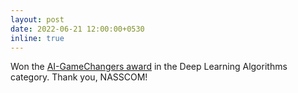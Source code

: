 ```yaml
---
layout: post
date: 2022-06-21 12:00:00+0530
inline: true
---
```


Won the [AI-GameChangers award](https://nasscom.in/ai-gamechangers/) in the Deep Learning Algorithms category. Thank you, NASSCOM!